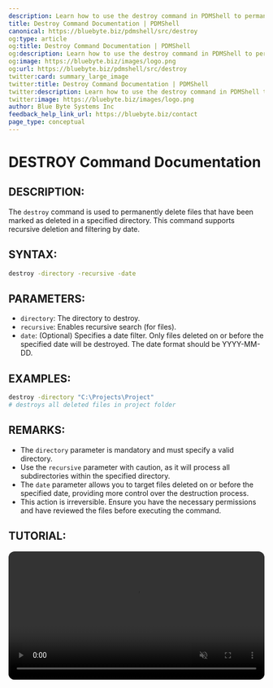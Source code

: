 ```yaml
---
description: Learn how to use the destroy command in PDMShell to permanently delete files marked as deleted in a specified directory. Supports recursive deletion and date filtering.
title: Destroy Command Documentation | PDMShell
canonical: https://bluebyte.biz/pdmshell/src/destroy
og:type: article
og:title: Destroy Command Documentation | PDMShell
og:description: Learn how to use the destroy command in PDMShell to permanently delete files marked as deleted in a specified directory. Supports recursive deletion and date filtering.
og:image: https://bluebyte.biz/images/logo.png
og:url: https://bluebyte.biz/pdmshell/src/destroy
twitter:card: summary_large_image
twitter:title: Destroy Command Documentation | PDMShell
twitter:description: Learn how to use the destroy command in PDMShell to permanently delete files marked as deleted in a specified directory. Supports recursive deletion and date filtering.
twitter:image: https://bluebyte.biz/images/logo.png
author: Blue Byte Systems Inc
feedback_help_link_url: https://bluebyte.biz/contact
page_type: conceptual
---
```


# DESTROY Command Documentation

## DESCRIPTION:
The `destroy` command is used to permanently delete files that have been marked as deleted in a specified directory. This command supports recursive deletion and filtering by date.

## SYNTAX:
```bash
destroy -directory -recursive -date 
```

## PARAMETERS:

- `directory`: The directory to destroy.
- `recursive`: Enables recursive search (for files).
- `date`: (Optional) Specifies a date filter. Only files deleted on or before the specified date will be destroyed. The date format should be YYYY-MM-DD.

## EXAMPLES:
```bash
destroy -directory "C:\Projects\Project"
# destroys all deleted files in project folder
```

## REMARKS:

- The `directory` parameter is mandatory and must specify a valid directory.
- Use the `recursive` parameter with caution, as it will process all subdirectories within the specified directory.
- The `date` parameter allows you to target files deleted on or before the specified date, providing more control over the destruction process.
- This action is irreversible. Ensure you have the necessary permissions and have reviewed the files before executing the command.

## TUTORIAL:
<video src="https://bluebyte.biz/wp-content/pdmshellvideos/destroy.mp4" autoplay muted controls style="width: 100%; border-radius: 12px;"></video>
